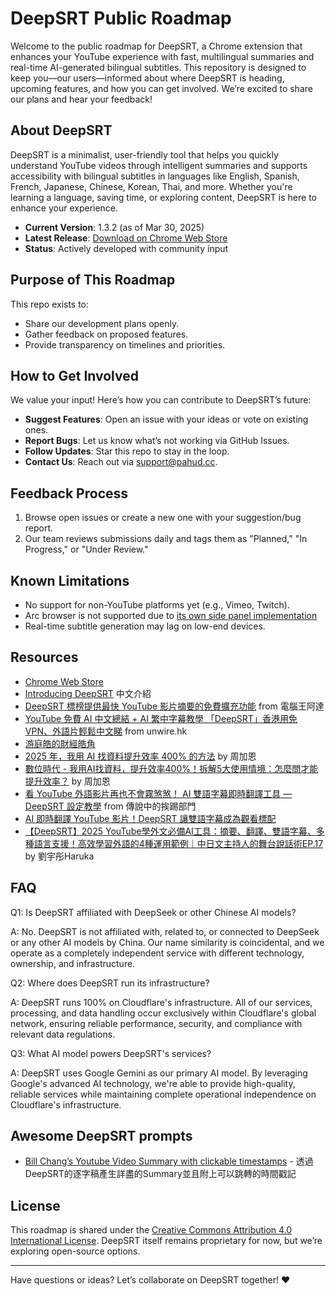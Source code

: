 # DeepSRT Public Roadmap

Welcome to the public roadmap for DeepSRT, a Chrome extension that enhances your YouTube experience with fast, multilingual summaries and real-time AI-generated bilingual subtitles. 
This repository is designed to keep you—our users—informed about where DeepSRT is heading, upcoming features, and how you can get involved. We’re excited to share our plans and hear your feedback!

## About DeepSRT

DeepSRT is a minimalist, user-friendly tool that helps you quickly understand YouTube videos through intelligent summaries and supports accessibility with bilingual subtitles in languages like English, 
Spanish, French, Japanese, Chinese, Korean, Thai, and more. Whether you're learning a language, saving time, or exploring content, DeepSRT is here to enhance your experience.

- **Current Version**: 1.3.2 (as of Mar 30, 2025)
- **Latest Release**: [Download on Chrome Web Store](https://chromewebstore.google.com/detail/deepsrt-experience-the-fa/mdaaadlpcanoofcoeanghbmpbdbhladd)
- **Status**: Actively developed with community input

## Purpose of This Roadmap

This repo exists to:
- Share our development plans openly.
- Gather feedback on proposed features.
- Provide transparency on timelines and priorities.


## How to Get Involved

We value your input! Here’s how you can contribute to DeepSRT’s future:
- **Suggest Features**: Open an issue with your ideas or vote on existing ones.
- **Report Bugs**: Let us know what’s not working via GitHub Issues.
- **Follow Updates**: Star this repo to stay in the loop.
- **Contact Us**: Reach out via [support@pahud.cc](mailto:support@pahud.cc).

## Feedback Process

1. Browse open issues or create a new one with your suggestion/bug report.
2. Our team reviews submissions daily and tags them as "Planned," "In Progress," or "Under Review."

## Known Limitations

- No support for non-YouTube platforms yet (e.g., Vimeo, Twitch).
- Arc browser is not supported due to [its own side panel implementation](https://www.perplexity.ai/search/does-arc-support-chome-side-pa-5dCxcoBAS2OgIvpGONiWKQ)
- Real-time subtitle generation may lag on low-end devices.

## Resources

- [Chrome Web Store](https://chromewebstore.google.com/detail/deepsrt-experience-the-fa/mdaaadlpcanoofcoeanghbmpbdbhladd)
- [Introducing DeepSRT](https://www.youtube.com/watch?v=RF7hWvbJWoE) 中文介紹
- [DeepSRT 標榜提供最快 YouTube 影片摘要的免費擴充功能](https://www.koc.com.tw/archives/586485) from 電腦王阿達
- [YouTube 免費 AI 中文總結 + AI 繁中字幕教學  「DeepSRT」香港用免 VPN、外語片輕鬆中文睇](https://unwire.hk/2025/02/21/deepsrt/ai/) from unwire.hk
- [游庭皓的財經皓角](https://www.youtube.com/live/vulWlFRePKM?t=537s)
- [2025 年，我用 AI 找資料提升效率 400% 的方法](https://prompt.chiukaun.com/i/157825588/用-ai-看影片) by 周加恩
- [數位時代 - 我用AI找資料，提升效率400%！拆解5大使用情境：怎麼問才能提升效率？](https://www.bnext.com.tw/article/82429/how-to-use-ai-improve-efficiency) by 周加恩
- [看 YouTube 外語影片再也不會霧煞煞！ AI 雙語字幕即時翻譯工具 — DeepSRT 設定教學](https://mobileai.net/2025/03/07/deepsrt/) from 傳說中的挨踢部門
- [AI 即時翻譯 YouTube 影片！DeepSRT 讓雙語字幕成為觀看標配](https://aitw.rakosell.com/zh/blog/page-37)
- [【DeepSRT】2025 YouTube學外文必備AI工具：摘要、翻譯、雙語字幕、多種語言支援！高效學習外語的4種運用範例｜中日文主持人的舞台說話術EP.17](https://harukaliving.com/twjpmc/mctalk17/) by 劉宇彤Haruka

## FAQ

Q1: Is DeepSRT affiliated with DeepSeek or other Chinese AI models?

A: No. DeepSRT is not affiliated with, related to, or connected to DeepSeek or any other AI models by China. Our name similarity is coincidental, and we operate as a completely independent service with different technology, ownership, and infrastructure. 

Q2: Where does DeepSRT run its infrastructure?

A: DeepSRT runs 100% on Cloudflare's infrastructure. All of our services, processing, and data handling occur exclusively within Cloudflare's global network, ensuring reliable performance, security, and compliance with relevant data regulations.

Q3: What AI model powers DeepSRT's services?

A: DeepSRT uses Google Gemini as our primary AI model. By leveraging Google's advanced AI technology, we're able to provide high-quality, reliable services while maintaining complete operational independence on Cloudflare's infrastructure.

## Awesome DeepSRT prompts

- [Bill Chang’s Youtube Video Summary with clickable timestamps](https://cold-peripheral-15c.notion.site/1ba5997c54a2804c827df4f08753d130?v=1ba5997c54a280c08eba000c7eccb74a&p=1ba5997c54a280b79fcfe67e22ac3494&pm=s) - 透過DeepSRT的逐字稿產生詳盡的Summary並且附上可以跳轉的時間戳記

## License

This roadmap is shared under the [Creative Commons Attribution 4.0 International License](https://creativecommons.org/licenses/by/4.0/). DeepSRT itself remains proprietary for now, but we’re exploring open-source options.

---

Have questions or ideas? Let’s collaborate on DeepSRT together! ❤️
